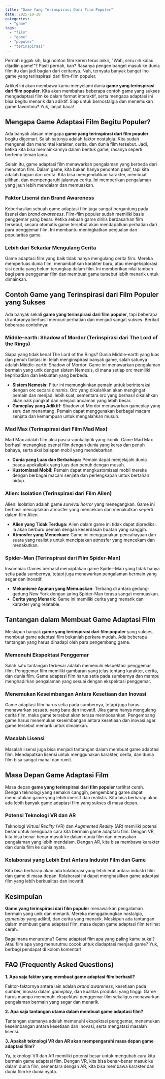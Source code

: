 ```yaml
---
title: "Game Yang Terinspirasi Dari Film Populer"
date: 2025-10-10
categories: 
  - "game"
tags: 
  - "film"
  - "game"
  - "populer"
  - "terinspirasi"
---
```


Pernah nggak sih, lagi nonton film keren terus mikir, "Wah, seru nih kalau dijadiin game!"? Pasti pernah, kan? Rasanya pengen banget masuk ke dunia film itu dan jadi bagian dari ceritanya. Nah, ternyata banyak banget lho game yang terinspirasi dari film-film populer.

Artikel ini akan membawa kamu menyelami dunia **game yang terinspirasi dari film populer**. Kita akan membahas beberapa contoh game yang sukses mengadaptasi film ke dalam format interaktif, serta mengapa adaptasi ini bisa begitu menarik dan adiktif. Siap untuk bernostalgia dan menemukan game favoritmu? Yuk, lanjut baca!

## Mengapa Game Adaptasi Film Begitu Populer?

Ada banyak alasan mengapa **game yang terinspirasi dari film populer** begitu digemari. Salah satunya adalah faktor nostalgia. Kita sudah mengenal dan mencintai karakter, cerita, dan dunia film tersebut. Jadi, ketika kita bisa memainkannya dalam bentuk game, rasanya seperti bertemu teman lama.

Selain itu, game adaptasi film menawarkan pengalaman yang berbeda dari menonton film. Dalam game, kita bukan hanya penonton pasif, tapi kita adalah bagian dari cerita. Kita bisa mengendalikan karakter, membuat pilihan, dan mempengaruhi jalannya cerita. Ini memberikan pengalaman yang jauh lebih mendalam dan memuaskan.

### Faktor Lisensi dan Brand Awareness

Keberhasilan sebuah game adaptasi film juga sangat bergantung pada lisensi dan _brand awareness_. Film-film populer sudah memiliki basis penggemar yang besar. Ketika sebuah game dirilis berdasarkan film tersebut, secara otomatis game tersebut akan mendapatkan perhatian dari para penggemar film. Ini membantu meningkatkan penjualan dan popularitas game.

### Lebih dari Sekadar Mengulang Cerita

Game adaptasi film yang baik tidak hanya mengulang cerita film. Mereka memperluas dunia film, menambahkan karakter baru, atau mengeksplorasi sisi cerita yang belum terungkap dalam film. Ini memberikan nilai tambah bagi para penggemar film dan membuat game tersebut lebih menarik untuk dimainkan.

## Contoh Game yang Terinspirasi dari Film Populer yang Sukses

Ada banyak sekali **game yang terinspirasi dari film populer**, tapi beberapa di antaranya berhasil mencuri perhatian dan menjadi sangat sukses. Berikut beberapa contohnya:

### Middle-earth: Shadow of Mordor (Terinspirasi dari The Lord of the Rings)

Siapa yang tidak kenal The Lord of the Rings? Dunia Middle-earth yang luas dan penuh fantasi ini telah menginspirasi banyak game, salah satunya adalah Middle-earth: Shadow of Mordor. Game ini menawarkan pengalaman bermain yang unik dengan sistem Nemesis, di mana setiap orc memiliki kepribadian dan kekuatan yang berbeda.

- **Sistem Nemesis:** Fitur ini memungkinkan pemain untuk berinteraksi dengan orc secara dinamis. Orc yang dikalahkan akan mengingat pemain dan menjadi lebih kuat, sementara orc yang berhasil dikalahkan akan naik pangkat dan menjadi ancaman yang lebih besar.
- **Gameplay yang Adiktif:** Shadow of Mordor menawarkan gameplay yang seru dan menantang. Pemain dapat menggunakan berbagai macam senjata dan kemampuan untuk mengalahkan musuh.

### Mad Max (Terinspirasi dari Film Mad Max)

Mad Max adalah film aksi pasca-apokaliptik yang ikonik. Game Mad Max berhasil menangkap esensi film dengan dunia yang keras dan penuh bahaya, serta aksi balapan mobil yang mendebarkan.

- **Dunia yang Luas dan Berbahaya:** Pemain dapat menjelajahi dunia pasca-apokaliptik yang luas dan penuh dengan musuh.
- **Kustomisasi Mobil:** Pemain dapat mengkustomisasi mobil mereka dengan berbagai macam senjata dan perlengkapan untuk bertahan hidup.

### Alien: Isolation (Terinspirasi dari Film Alien)

Alien: Isolation adalah game _survival horror_ yang menegangkan. Game ini berhasil menciptakan atmosfer yang mencekam dan menakutkan seperti dalam film Alien.

- **Alien yang Tidak Terduga:** Alien dalam game ini tidak dapat diprediksi. Ia akan berburu pemain dengan kecerdasan buatan yang canggih.
- **Atmosfer yang Mencekam:** Game ini menggunakan pencahayaan dan suara yang realistis untuk menciptakan atmosfer yang mencekam dan menakutkan.

### Spider-Man (Terinspirasi dari Film Spider-Man)

Insomniac Games berhasil menciptakan game Spider-Man yang tidak hanya setia pada sumbernya, tetapi juga menawarkan pengalaman bermain yang segar dan inovatif.

- **Mekanisme Ayunan yang Memuaskan:** Terbang di antara gedung-gedung New York dengan jaring Spider-Man terasa sangat memuaskan.
- **Cerita yang Menarik:** Game ini memiliki cerita yang menarik dan karakter yang relatable.

## Tantangan dalam Membuat Game Adaptasi Film

Meskipun banyak **game yang terinspirasi dari film populer** yang sukses, membuat game adaptasi film bukanlah perkara mudah. Ada beberapa tantangan yang harus dihadapi oleh para pengembang game.

### Memenuhi Ekspektasi Penggemar

Salah satu tantangan terbesar adalah memenuhi ekspektasi penggemar film. Penggemar film memiliki gambaran yang jelas tentang karakter, cerita, dan dunia film. Game adaptasi film harus setia pada sumbernya dan mampu menghadirkan pengalaman yang sesuai dengan ekspektasi penggemar.

### Menemukan Keseimbangan Antara Kesetiaan dan Inovasi

Game adaptasi film harus setia pada sumbernya, tetapi juga harus menawarkan sesuatu yang baru dan inovatif. Jika game hanya mengulang cerita film, maka game tersebut akan terasa membosankan. Pengembang game harus menemukan keseimbangan antara kesetiaan dan inovasi agar game tersebut menarik untuk dimainkan.

### Masalah Lisensi

Masalah lisensi juga bisa menjadi tantangan dalam membuat game adaptasi film. Mendapatkan lisensi untuk menggunakan karakter, cerita, dan dunia film bisa sangat mahal dan rumit.

## Masa Depan Game Adaptasi Film

Masa depan **game yang terinspirasi dari film populer** terlihat cerah. Dengan teknologi yang semakin canggih, pengembang game dapat menciptakan game yang lebih imersif dan realistis. Kita bisa berharap akan ada lebih banyak game adaptasi film yang sukses di masa depan.

### Potensi Teknologi VR dan AR

Teknologi _Virtual Reality_ (VR) dan _Augmented Reality_ (AR) memiliki potensi besar untuk mengubah cara kita bermain game adaptasi film. Dengan VR, kita bisa benar-benar masuk ke dalam dunia film dan merasakan pengalaman yang lebih mendalam. Dengan AR, kita bisa membawa karakter dan dunia film ke dunia nyata.

### Kolaborasi yang Lebih Erat Antara Industri Film dan Game

Kita bisa berharap akan ada kolaborasi yang lebih erat antara industri film dan game di masa depan. Kolaborasi ini dapat menghasilkan game adaptasi film yang lebih berkualitas dan inovatif.

## Kesimpulan

**Game yang terinspirasi dari film populer** menawarkan pengalaman bermain yang unik dan menarik. Mereka menggabungkan nostalgia, _gameplay_ yang adiktif, dan cerita yang menarik. Meskipun ada tantangan dalam membuat game adaptasi film, masa depan game adaptasi film terlihat cerah.

Bagaimana menurutmu? Game adaptasi film apa yang paling kamu sukai? Atau film apa yang menurutmu cocok untuk diadaptasi menjadi game? Yuk, berbagi pendapat di kolom komentar!

## FAQ (Frequently Asked Questions)

**1\. Apa saja faktor yang membuat game adaptasi film berhasil?**

Faktor-faktornya antara lain adalah _brand awareness_, kesetiaan pada sumber, inovasi dalam _gameplay_, dan kualitas produksi yang tinggi. Game harus mampu memenuhi ekspektasi penggemar film sekaligus menawarkan pengalaman bermain yang segar dan menarik.

**2\. Apa saja tantangan utama dalam membuat game adaptasi film?**

Tantangan utamanya adalah memenuhi ekspektasi penggemar, menemukan keseimbangan antara kesetiaan dan inovasi, serta mengatasi masalah lisensi.

**3\. Apakah teknologi VR dan AR akan mempengaruhi masa depan game adaptasi film?**

Ya, teknologi VR dan AR memiliki potensi besar untuk mengubah cara kita bermain game adaptasi film. Dengan VR, kita bisa benar-benar masuk ke dalam dunia film, sementara dengan AR, kita bisa membawa karakter dan dunia film ke dunia nyata.
